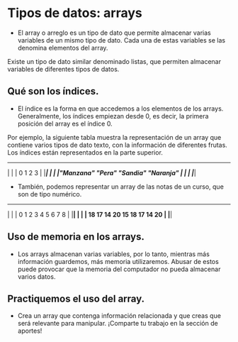 
# Tipos de datos: arrays

- El array o arreglo es un tipo de dato que permite almacenar varias variables de un mismo tipo de dato. Cada una de estas variables se las denomina elementos del array.

Existe un tipo de dato similar denominado listas, que permiten almacenar variables de diferentes tipos de datos.

   ## Qué son los índices.

  - El índice es la forma en que accedemos a los elementos de los arrays. Generalmente, los índices empiezan desde 0, es decir, la primera posición del array es el índice 0.

Por ejemplo, la siguiente tabla muestra la representación de un array que contiene varios tipos de dato texto, con la información de diferentes frutas. Los índices están representados en la parte superior.

 _______________________________________________________________
|                                                               |
|   0             1           2              3                  |
|_______________________________________________________________|
|                                                               |
|"Manzana"     "Pera"     "Sandia"      "Naranja"               |
|                                                               |
|_______________________________________________________________|

- También, podemos representar un array de las notas de un curso, que son de tipo numérico.

___________________________________________________
|                                                  |
|   0    1    2    3    4     5    6     7     8   |
|__________________________________________________|
|                                                  |
|  18   17   14   20    15    18   17   14   20    |
|__________________________________________________|

## Uso de memoria en los arrays.
 
- Los arrays almacenan varias variables, por lo tanto, mientras más información guardemos, más memoria utilizaremos. Abusar de estos puede provocar que la memoria del computador no pueda almacenar varios datos.

## Practiquemos el uso del array.

- Crea un array que contenga información relacionada y que creas que será relevante para manipular. ¡Comparte tu trabajo en la sección de aportes!